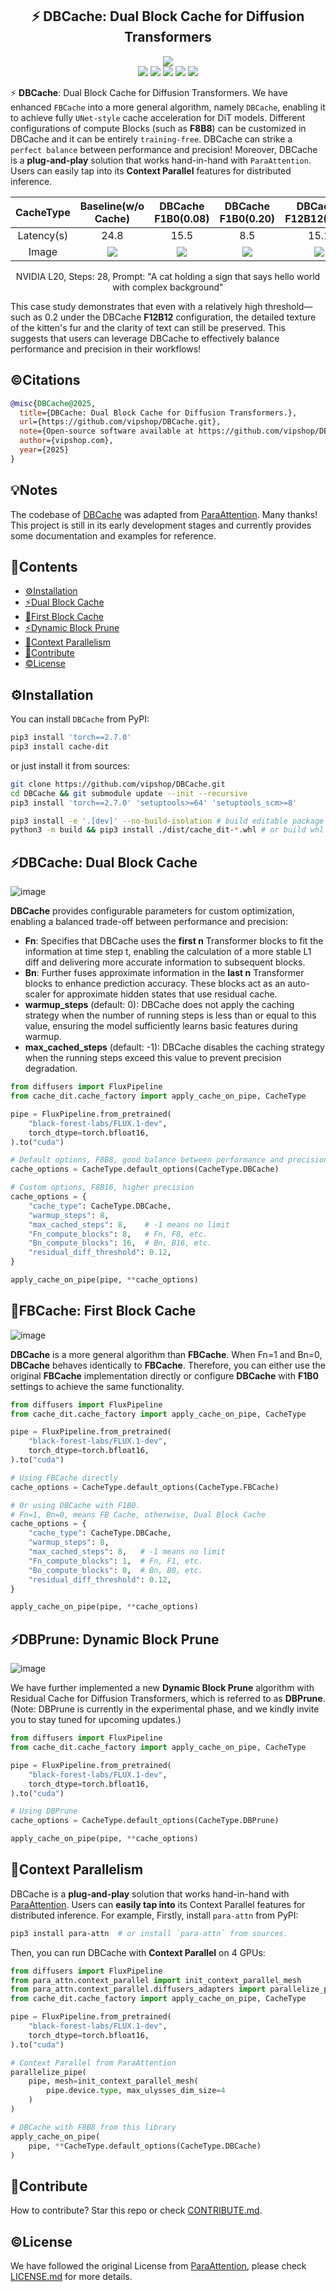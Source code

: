 <div align="center">
  <p align="center">
    <h2>⚡️ DBCache: Dual Block Cache for Diffusion Transformers </h2>
  </p>
   <img src=./assets/dbcache.png >
  <div align='center'>
        <img src=https://img.shields.io/badge/Language-Python-brightgreen.svg >
        <img src=https://img.shields.io/badge/PRs-welcome-9cf.svg >
        <img src=https://img.shields.io/badge/pypi-pass-brightgreen.svg >
        <img src=https://img.shields.io/badge/python-3.10|3.11|3.12-skyblue.svg >
        <img src=https://img.shields.io/badge/Release-v0.1.0-brightgreen.svg >
 </div>
</div>

⚡️ **DBCache**: Dual Block Cache for Diffusion Transformers. We have enhanced `FBCache` into a more general algorithm, namely `DBCache`, enabling it to achieve fully `UNet-style` cache acceleration for DiT models. Different configurations of compute Blocks (such as **F8B8**) can be customized in DBCache and it can be entirely `training-free`. DBCache can strike a `perfect balance` between performance and precision! Moreover, DBCache is a **plug-and-play** solution that works hand-in-hand with `ParaAttention`. Users can easily tap into its **Context Parallel** features for distributed inference.

|CacheType|Baseline(w/o Cache)|DBCache F1B0(0.08)|DBCache F1B0(0.20)|DBCache F12B12(0.20)|DBCache F16B16(0.20)|DBCache F16B16(0.08)|
|:---:|:---:|:---:|:---:|:---:|:---:|:---:|
|Latency(s)|24.8|15.5|8.5|15.1|17.7|20.5|
|Image|![](./assets/NONE_R0.08_S0.png)|![](./assets/DBCACHE_F1B0S1_R0.08_S11.png)|![](./assets/DBCACHE_F1B0S1_R0.2_S19.png)|![](./assets/DBCACHE_F12B12S4_R0.2_S16.png)|![](./assets/DBCACHE_F16B16S4_R0.2_S13.png)|![](./assets/DBCACHE_F12B16S4_R0.08_S6.png)

<div align="center">
  <p align="center">
    NVIDIA L20, Steps: 28, Prompt: "A cat holding a sign that says hello world with complex background"
  </p>
</div>

This case study demonstrates that even with a relatively high threshold—such as 0.2 under the DBCache **F12B12** configuration, the detailed texture of the kitten's fur and the clarity of text can still be preserved. This suggests that users can leverage DBCache to effectively balance performance and precision in their workflows!

## ©️Citations

```BibTeX
@misc{DBCache@2025,
  title={DBCache: Dual Block Cache for Diffusion Transformers.},
  url={https://github.com/vipshop/DBCache.git},
  note={Open-source software available at https://github.com/vipshop/DBCache.git},
  author={vipshop.com},
  year={2025}
}
```

## 💡Notes

The codebase of [DBCache](./src/cache_dit/) was adapted from [ParaAttention](https://github.com/chengzeyi/ParaAttention/tree/main/src/para_attn/first_block_cache). Many thanks! This project is still in its early development stages and currently provides some documentation and examples for reference.

## 📖Contents 

<div id="contents"></div>  

- [⚙️Installation](#️installation)  
- [⚡️Dual Block Cache](#dbcache)
- [🎉First Block Cache](#fbcache)
- [⚡️Dynamic Block Prune](#dbprune)
- [🎉Context Parallelism](#context-parallelism)  
- [👋Contribute](#contribute)
- [©️License](#license)


## ⚙️Installation  

<div id="installation"></div>

You can install `DBCache` from PyPI:

```bash
pip3 install 'torch==2.7.0'
pip3 install cache-dit
```

or just install it from sources:

```bash
git clone https://github.com/vipshop/DBCache.git
cd DBCache && git submodule update --init --recursive
pip3 install 'torch==2.7.0' 'setuptools>=64' 'setuptools_scm>=8'

pip3 install -e '.[dev]' --no-build-isolation # build editable package
python3 -m build && pip3 install ./dist/cache_dit-*.whl # or build whl first and then install it.
```

## ⚡️DBCache: Dual Block Cache  

<div id="dbcache"></div>

![image](https://github.com/user-attachments/assets/c2a382b9-0ccd-46f4-aacc-87857b4a4de8)

**DBCache** provides configurable parameters for custom optimization, enabling a balanced trade-off between performance and precision:

- **Fn**: Specifies that DBCache uses the **first n** Transformer blocks to fit the information at time step t, enabling the calculation of a more stable L1 diff and delivering more accurate information to subsequent blocks.
- **Bn**: Further fuses approximate information in the **last n** Transformer blocks to enhance prediction accuracy. These blocks act as an auto-scaler for approximate hidden states that use residual cache.
- **warmup_steps** (default: 0): DBCache does not apply the caching strategy when the number of running steps is less than or equal to this value, ensuring the model sufficiently learns basic features during warmup.
- **max_cached_steps** (default: -1): DBCache disables the caching strategy when the running steps exceed this value to prevent precision degradation.


```python
from diffusers import FluxPipeline
from cache_dit.cache_factory import apply_cache_on_pipe, CacheType

pipe = FluxPipeline.from_pretrained(
    "black-forest-labs/FLUX.1-dev",
    torch_dtype=torch.bfloat16,
).to("cuda")

# Default options, F8B8, good balance between performance and precision
cache_options = CacheType.default_options(CacheType.DBCache)

# Custom options, F8B16, higher precision
cache_options = {
    "cache_type": CacheType.DBCache,
    "warmup_steps": 8,
    "max_cached_steps": 8,    # -1 means no limit
    "Fn_compute_blocks": 8,   # Fn, F8, etc.
    "Bn_compute_blocks": 16,  # Bn, B16, etc.
    "residual_diff_threshold": 0.12,
}

apply_cache_on_pipe(pipe, **cache_options)
```

## 🎉FBCache: First Block Cache  

<div id="fbcache"></div>

![image](https://github.com/user-attachments/assets/748a64fb-fc3d-4280-b664-29a4c7b6c685)

**DBCache** is a more general algorithm than **FBCache**. When Fn=1 and Bn=0, **DBCache** behaves identically to **FBCache**. Therefore, you can either use the original **FBCache** implementation directly or configure **DBCache** with **F1B0** settings to achieve the same functionality.

```python
from diffusers import FluxPipeline
from cache_dit.cache_factory import apply_cache_on_pipe, CacheType

pipe = FluxPipeline.from_pretrained(
    "black-forest-labs/FLUX.1-dev",
    torch_dtype=torch.bfloat16,
).to("cuda")

# Using FBCache directly
cache_options = CacheType.default_options(CacheType.FBCache)

# Or using DBCache with F1B0. 
# Fn=1, Bn=0, means FB Cache, otherwise, Dual Block Cache
cache_options = {
    "cache_type": CacheType.DBCache,
    "warmup_steps": 8,
    "max_cached_steps": 8,   # -1 means no limit
    "Fn_compute_blocks": 1,  # Fn, F1, etc.
    "Bn_compute_blocks": 0,  # Bn, B0, etc.
    "residual_diff_threshold": 0.12,
}

apply_cache_on_pipe(pipe, **cache_options)
```

## ⚡️DBPrune: Dynamic Block Prune

<div id="dbprune"></div>  

![image](https://github.com/user-attachments/assets/0c7185f8-a902-45dc-a375-1adfe9084727)

We have further implemented a new **Dynamic Block Prune** algorithm with Residual Cache for Diffusion Transformers, which is referred to as **DBPrune**. (Note: DBPrune is currently in the experimental phase, and we kindly invite you to stay tuned for upcoming updates.)

```python
from diffusers import FluxPipeline
from cache_dit.cache_factory import apply_cache_on_pipe, CacheType

pipe = FluxPipeline.from_pretrained(
    "black-forest-labs/FLUX.1-dev",
    torch_dtype=torch.bfloat16,
).to("cuda")

# Using DBPrune
cache_options = CacheType.default_options(CacheType.DBPrune)

apply_cache_on_pipe(pipe, **cache_options)
```


## 🎉Context Parallelism

<div id="context-parallelism"></div>  

DBCache is a **plug-and-play** solution that works hand-in-hand with [ParaAttention](https://github.com/chengzeyi/ParaAttention). Users can **easily tap into** its Context Parallel features for distributed inference. For example, Firstly, install `para-attn` from PyPI:

```bash
pip3 install para-attn  # or install `para-attn` from sources.
```

Then, you can run DBCache with **Context Parallel** on 4 GPUs:

```python
from diffusers import FluxPipeline
from para_attn.context_parallel import init_context_parallel_mesh
from para_attn.context_parallel.diffusers_adapters import parallelize_pipe
from cache_dit.cache_factory import apply_cache_on_pipe, CacheType

pipe = FluxPipeline.from_pretrained(
    "black-forest-labs/FLUX.1-dev",
    torch_dtype=torch.bfloat16,
).to("cuda")

# Context Parallel from ParaAttention
parallelize_pipe(
    pipe, mesh=init_context_parallel_mesh(
        pipe.device.type, max_ulysses_dim_size=4
    )
)

# DBCache with F8B8 from this library
apply_cache_on_pipe(
    pipe, **CacheType.default_options(CacheType.DBCache)
)
```

## 👋Contribute 
<div id="contribute"></div>

How to contribute? Star this repo or check [CONTRIBUTE.md](./CONTRIBUTE.md).


## ©️License   

<div id="license"></div>


We have followed the original License from [ParaAttention](https://github.com/chengzeyi/ParaAttention), please check [LICENSE.md](./LICENSE.md) for more details.
